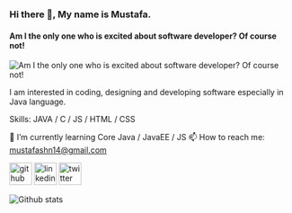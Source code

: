 ### Hi there 👋, My name is Mustafa.
#### Am I the only one who is excited about software developer? Of course not!
![Am I the only one who is excited about software developer? Of course not!](https://arturssmirnovs.github.io/github-profile-readme-generator/images/banner.png)

I am interested in coding, designing and developing software especially in Java language. 

Skills: JAVA / C / JS / HTML / CSS

🌱 I’m currently learning Core Java / JavaEE / JS 📫 How to reach me: mustafashn14@gmail.com 

[<img src='https://cdn.jsdelivr.net/npm/simple-icons@3.0.1/icons/github.svg' alt='github' height='40'>](https://github.com/eemustafasahin)  [<img src='https://cdn.jsdelivr.net/npm/simple-icons@3.0.1/icons/linkedin.svg' alt='linkedin' height='40'>](https://www.linkedin.com/in/eemustafasahin/)  [<img src='https://cdn.jsdelivr.net/npm/simple-icons@3.0.1/icons/twitter.svg' alt='twitter' height='40'>](https://twitter.com/mustafashn14)  

![Github stats](https://previews.123rf.com/images/karpenkoilia/karpenkoilia1805/karpenkoilia180500027/102146167-vector-line-web-concept-for-programming-linear-web-banner-for-coding-.jpg)  
